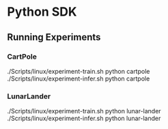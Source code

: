 # Python SDK

## Running Experiments

### CartPole

./Scripts/linux/experiment-train.sh python cartpole
./Scripts/linux/experiment-infer.sh python cartpole

### LunarLander

./Scripts/linux/experiment-train.sh python lunar-lander
./Scripts/linux/experiment-infer.sh python lunar-lander